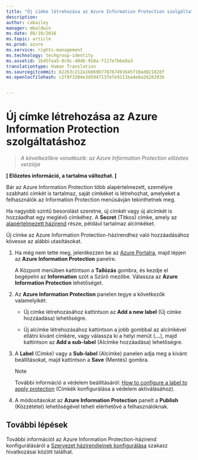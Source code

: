```yaml
---
title: "Új címke létrehozása az Azure Information Protection szolgáltatáshoz | Azure Rights Management"
description: 
author: cabailey
manager: mbaldwin
ms.date: 08/10/2016
ms.topic: article
ms.prod: azure
ms.service: rights-management
ms.technology: techgroup-identity
ms.assetid: 1b45faa5-0c9c-40d6-910a-f117e7b6e8a3
translationtype: Human Translation
ms.sourcegitcommit: b2263c212a1b869b778767493645f10ad821828f
ms.openlocfilehash: c2f8f3204e3d5947137e7e9111ba4eba2628293b


---
```


# Új címke létrehozása az Azure Information Protection szolgáltatáshoz

>*A következőkre vonatkozik: az Azure Information Protection előzetes verziója*

**[ Előzetes információ, a tartalma változhat. ]**

Bár az Azure Information Protection több alapértelmezett, személyre szabható címkét is tartalmaz, saját címkéket is létrehozhat, amelyeket a felhasználók az Information Protection menüsávján tekinthetnek meg.

Ha nagyobb szintű besorolást szeretne, új címkét vagy új alcímkét is hozzáadhat egy meglévő címkéhez. A **Secret** (Titkos) címke, amely az [alapértelmezett házirend](configure-policy-default.md) része, például tartalmaz alcímkéket.

Új címke az Azure Information Protection-házirendhez való hozzáadásához kövesse az alábbi utasításokat.

1. Ha még nem tette meg, jelentkezzen be az [Azure Portalra](https://portal.azure.com), majd lépjen az **Azure Information Protection** panelre. 
    
    A Központ menüben kattintson a **Tallózás** gombra, és kezdje el begépelni az **Information** szót a Szűrő mezőbe. Válassza az **Azure Information Protection** lehetőséget.

2. Az **Azure Information Protection** panelen tegye a következők valamelyikét:

    - Új címke létrehozásához kattintson az **Add a new label** (Új címke hozzáadása) lehetőségre.

    - Új alcímke létrehozásához kattintson a jobb gombbal az alcímkével ellátni kívánt címkére, vagy válassza ki a helyi menüt (**...**), majd kattintson az **Add a sub-label** (Alcímke hozzáadása) lehetőségre.

3. A **Label** (Címke) vagy a **Sub-label** (Alcímke) panelen adja meg a kívánt beállításokat, majd kattintson a **Save** (Mentés) gombra.

    > [!NOTE]
    >További információ a védelem beállításáról: [How to configure a label to apply protection](configure-policy-protection.md) (Címkék konfigurálása a védelem aktiválásához).

4. A módosításokat az **Azure Information Protection** panelt a **Publish** (Közzététel) lehetőségével teheti elérhetővé a felhasználóknak.

## További lépések

További információt az Azure Information Protection-házirend konfigurálásáról a [Szervezet házirendjeinek konfigurálása](configure-policy.md#configuring-your-organization-s-policy) szakasz hivatkozásai között találhat.  





<!--HONumber=Aug16_HO2-->


